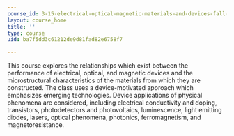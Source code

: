 ```yaml
---
course_id: 3-15-electrical-optical-magnetic-materials-and-devices-fall-2006
layout: course_home
title: ''
type: course
uid: ba7f5dd3c61212de9d81fad82e6758f7

---
```

This course explores the relationships which exist between the performance of electrical, optical, and magnetic devices and the microstructural characteristics of the materials from which they are constructed. The class uses a device-motivated approach which emphasizes emerging technologies. Device applications of physical phenomena are considered, including electrical conductivity and doping, transistors, photodetectors and photovoltaics, luminescence, light emitting diodes, lasers, optical phenomena, photonics, ferromagnetism, and magnetoresistance.
